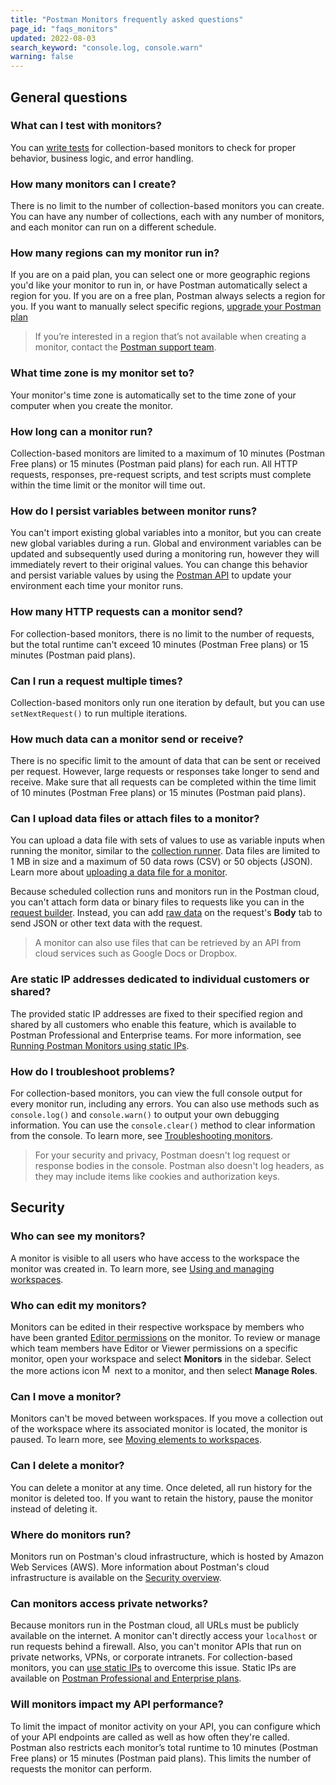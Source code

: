 ```yaml
---
title: "Postman Monitors frequently asked questions"
page_id: "faqs_monitors"
updated: 2022-08-03
search_keyword: "console.log, console.warn"
warning: false
---
```


## General questions

### What can I test with monitors?

You can [write tests](/docs/writing-scripts/test-scripts/) for collection-based monitors to check for proper behavior, business logic, and error handling.

### How many monitors can I create?

There is no limit to the number of collection-based monitors you can create. You can have any number of collections, each with any number of monitors, and each monitor can run on a different schedule.

### How many regions can my monitor run in?

If you are on a paid plan, you can select one or more geographic regions you'd like your monitor to run in, or have Postman automatically select a region for you. If you are on a free plan, Postman always selects a region for you. If you want to manually select specific regions, [upgrade your Postman plan](https://www.postman.com/pricing)

> If you’re interested in a region that’s not available when creating a monitor, contact the [Postman support team](https://www.postman.com/support/).

### What time zone is my monitor set to?

Your monitor's time zone is automatically set to the time zone of your computer when you create the monitor.

### How long can a monitor run?

Collection-based monitors are limited to a maximum of 10 minutes (Postman Free plans) or 15 minutes (Postman paid plans) for each run. All HTTP requests, responses, pre-request scripts, and test scripts must complete within the time limit or the monitor will time out.

### How do I persist variables between monitor runs?

You can't import existing global variables into a monitor, but you can create new global variables during a run. Global and environment variables can be updated and subsequently used during a monitoring run, however they will immediately revert to their original values. You can change this behavior and persist variable values by using the [Postman API](https://docs.api.getpostman.com/#6517e0d6-3bc3-3da5-ab57-7a578a8504ce) to update your environment each time your monitor runs.

### How many HTTP requests can a monitor send?

For collection-based monitors, there is no limit to the number of requests, but the total runtime can't exceed 10 minutes (Postman Free plans) or 15 minutes (Postman paid plans).

### Can I run a request multiple times?

Collection-based monitors only run one iteration by default, but you can use `setNextRequest()` to run multiple iterations.

### How much data can a monitor send or receive?

There is no specific limit to the amount of data that can be sent or received per request. However, large requests or responses take longer to send and receive. Make sure that all requests can be completed within the time limit of 10 minutes (Postman Free plans) or 15 minutes (Postman paid plans).

### Can I upload data files or attach files to a monitor?

You can upload a data file with sets of values to use as variable inputs when running the monitor, similar to the [collection runner](/docs/collections/running-collections/working-with-data-files/). Data files are limited to 1 MB in size and a maximum of 50 data rows (CSV) or 50 objects (JSON). Learn more about [uploading a data file for a monitor](/docs/monitoring-your-api/setting-up-monitor/#uploading-a-data-file).

Because scheduled collection runs and monitors run in the Postman cloud, you can't attach form data or binary files to requests like you can in the [request builder](https://learning.postman.com/docs/sending-requests/requests/#form-data). Instead, you can add [raw data](https://learning.postman.com/docs/sending-requests/requests/#raw-data) on the request's **Body** tab to send JSON or other text data with the request.

> A monitor can also use files that can be retrieved by an API from cloud services such as Google Docs or Dropbox.

### Are static IP addresses dedicated to individual customers or shared?

The provided static IP addresses are fixed to their specified region and shared by all customers who enable this feature, which is available to Postman Professional and Enterprise teams. For more information, see [Running Postman Monitors using static IPs](/docs/monitoring-your-api/using-static-IPs-to-monitor/).

### How do I troubleshoot problems?

For collection-based monitors, you can view the full console output for every monitor run, including any errors. You can also use methods such as `console.log()` and `console.warn()` to output your own debugging information. You can use the `console.clear()` method to clear information from the console. To learn more, see [Troubleshooting monitors](/docs/monitoring-your-api/troubleshooting-monitors/).

> For your security and privacy, Postman doesn't log request or response bodies in the console. Postman also doesn't log headers, as they may include items like cookies and authorization keys.

## Security

### Who can see my monitors?

A monitor is visible to all users who have access to the workspace the monitor was created in. To learn more, see [Using and managing workspaces](/docs/collaborating-in-postman/using-workspaces/managing-workspaces/).

### Who can edit my monitors?

Monitors can be edited in their respective workspace by members who have been granted [Editor permissions](/docs/collaborating-in-postman/roles-and-permissions/) on the monitor. To review or manage which team members have Editor or Viewer permissions on a specific monitor, open your workspace and select **Monitors** in the sidebar. Select the more actions icon <img alt="More actions icon" src="https://assets.postman.com/postman-docs/icon-more-actions-v9.jpg#icon" width="16px"> next to a monitor, and then select **Manage Roles**.

### Can I move a monitor?

Monitors can't be moved between workspaces. If you move a collection out of the workspace where its associated monitor is located, the monitor is paused. To learn more, see [Moving elements to workspaces](/docs/collaborating-in-postman/using-workspaces/managing-workspaces/#moving-elements-to-workspaces).

### Can I delete a monitor?

You can delete a monitor at any time. Once deleted, all run history for the monitor is deleted too. If you want to retain the history, pause the monitor instead of deleting it.

### Where do monitors run?

Monitors run on Postman's cloud infrastructure, which is hosted by Amazon Web Services (AWS). More information about Postman's cloud infrastructure is available on the [Security overview](https://www.postman.com/trust/security/).

### Can monitors access private networks?

Because monitors run in the Postman cloud, all URLs must be publicly available on the internet. A monitor can't directly access your `localhost` or run requests behind a firewall. Also, you can't monitor APIs that run on private networks, VPNs, or corporate intranets. For collection-based monitors, you can [use static IPs](/docs/monitoring-your-api/using-static-IPs-to-monitor/) to overcome this issue. Static IPs are available on [Postman Professional and Enterprise plans](https://www.postman.com/pricing).

### Will monitors impact my API performance?

To limit the impact of monitor activity on your API, you can configure which of your API endpoints are called as well as how often they're called. Postman also restricts each monitor’s total runtime to 10 minutes (Postman Free plans) or 15 minutes (Postman paid plans). This limits the number of requests the monitor can perform.

